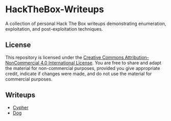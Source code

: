# HackTheBox-Writeups
A collection of personal Hack The Box writeups demonstrating enumeration, exploitation, and post-exploitation techniques.

## License
This repository is licensed under the [Creative Commons Attribution-NonCommercial 4.0 International License](https://creativecommons.org/licenses/by-nc/4.0/).
You are free to share and adapt the material for non-commercial purposes, provided you give appropriate credit, indicate if changes were made, and do not use the material for commercial purposes.

## Writeups

- [Cypher](machines/medium/cypher/cypher-writeup.md)
- [Dog](machines/easy/dog/dog-writeup.md)
      